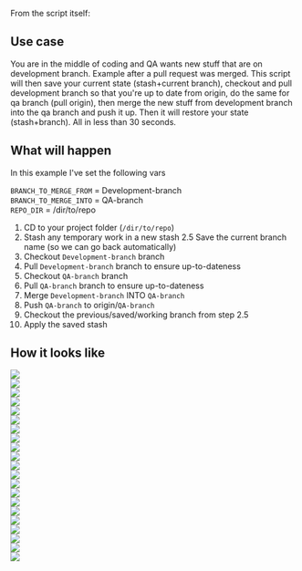 From the script itself:

## Use case

You are in the middle of coding and QA wants new stuff that are on development branch. Example after a pull request was merged. This script will then save your current state (stash+current branch), checkout and pull development branch so that you're up to date from origin, do the same for qa branch (pull origin), then merge the new stuff from development branch into the qa branch and push it up. Then it will restore your state (stash+branch). All in less than 30 seconds.


## What will happen

In this example I've set the following vars

`BRANCH_TO_MERGE_FROM` = Development-branch  
`BRANCH_TO_MERGE_INTO` = QA-branch  
`REPO_DIR` = /dir/to/repo

1. CD to your project folder (`/dir/to/repo`)
2. Stash any temporary work in a new stash
2.5 Save the current branch name (so we can go back automatically)
3. Checkout `Development-branch` branch
4. Pull `Development-branch` branch to ensure up-to-dateness
5. Checkout `QA-branch` branch
6. Pull `QA-branch` branch to ensure up-to-dateness
7. Merge `Development-branch` INTO `QA-branch`
8. Push `QA-branch` to origin/`QA-branch`
9. Checkout the previous/saved/working branch from step 2.5
10. Apply the saved stash


## How it looks like

![](images/1.png)  
![](images/1.5.png)  
![](images/2.png)  
![](images/3.png)  
![](images/4.png)  
![](images/5.png)  
![](images/6.png)  
![](images/7.png)  
![](images/8.png)  
![](images/9.png)  
![](images/10.png)  
![](images/11.png)  
![](images/12.png)  
![](images/13.png)  
![](images/14.png)  
![](images/15.png)  
![](images/16.png)  
![](images/17.png)  
![](images/18.png)  
![](images/19.png)  
![](images/20.png)  
